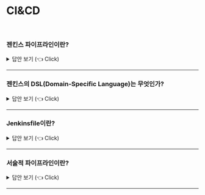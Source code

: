 # CI&CD
<br>


### 젠킨스 파이프라인이란?

<details>
   <summary> 답안 보기 (👈 Click)</summary>
<br />
[참고: Jenkins Official Website(https://www.jenkins.io/doc/book/pipeline/)] 
   
+ 젠킨스 파이프라인은 지속적 배포를 위한 파이프라인을 구축하는 플러그인들의 집합을 의미합니다. <br>
  CD 파이프라인은 사용자 혹은 고객에게 버전 컨트롤에 의한 소프트웨어를 자동으로 표현하는 프로세스입니다. <br>
  
  모든 소프트웨어에 대한 변화는 출시되기까지의 복잡한 프로세스를 겪습니다. <br> 
  이 프로세스는 소프트웨어를 신뢰할 수 있고 반복적인 방식으로 빌드하고, <br>
  빌드된 소프트웨어를 여러 단계의 테스팅과 배포로 발전시키는 것을 의미합니다. <br> 
  
</details>

-----------------------

### 젠킨스의 DSL(Domain-Specific Language)는 무엇인가?

<details>
   <summary> 답안 보기 (👈 Click)</summary>
<br />
[참고: 젠킨스 시작하기2] 
   
+ DSL은 그루비에 기반을 두었고, 젠킨스에 특화된 용어와 기능어를 포함한다. 
  예를 들어, node 키워드는 이전에 '마스터' 혹은 '슬레이브'로 불렸던 노드를 선택해 <br>
  프로그램의 일부를 수행하기 위해 사용됩니다. <br> 
   
  젠킨스는 오랜 시간 동안 그루비 엔진을 포함해왔습니다. <br>
  이는 웹 인터페이스에서 불가능한 접근 및 기능과 깊은 수준의 스크립트 작업을 지원하기 위해 사용됩니다. <br>
  
  DSL은 젠킨스 2의 핵심 요소입니다. DSL은 사용자에게 공개된 기능을 활성화시키는 역할을 합니다. <br> 
  
  
</details>

-----------------------

### Jenkinsfile이란?

<details>
   <summary> 답안 보기 (👈 Click)</summary>
<br />
[참고: 젠킨스 시작하기2] 
   
+ 젠킨스 2에서는 파이프라인을 정의하는 부분이 젠킨스와 분리될 수 있습니다. <br>
  과거 버전에서는 잡을 정의하는 내용이 젠킨스의 홈 폴더 경로에 저장됐습니다. <br>
  이는 젠킨스가 이 내용을 보고, 이해하고 수정해야 한다는 의미입니다. <br>
   
  젠킨스2에서는 DSL 스크립트를 이용해 웹 인터페이스에서 파이프라인을 정의할 수도 있습니다. <br>
  하지만 DSL을 소스 코드와 함께 텍스트 파일로 저장하는 것도 가능합니다. <br>
  따라서 일반 소스 코드를 다루는 것과 같이 파일을 이용해 젠킨스 잡을 실행시킬 수 있고, <br>
  변경 추적과 분석도 가능해집니다. 

  젠킨스 2에서는 잡 혹은 파이프라인을 정의하는 파일의 명칭은 Jenkinsfile입니다. <br>
  여러 개의 Jenkinsfile을 가질 수 있으며, 프로젝트나 브랜치마다 다를 수 있습니다. <br>
  빌드에 관여하는 모든 코드를 Jenkinsfile에 저장하는 것도 가능하고, <br>
  일부를 공유 라이브러리를 통해 빼내는 것도 가능합니다. <br>
  또한, DSL 코드를 통해 외부 스크립트를 읽어들이는 것도 가능합니다. 
  
  
</details>

-----------------------

### 서술적 파이프라인이란?

<details>
   <summary> 답안 보기 (👈 Click)</summary>
<br />
[참고: 젠킨스 시작하기2] 
   
+ 젠킨스에서 pipelines-as-code 이전의 예제 코드는 젠킨스에 특화된 DSL 스텝이 추가된 그루비 스크립트였습니다. <br>
  젠킨스 관련 구조는 아주 조금이고, 프로그램의 흐름은 그루비에 의해 관리됐습니다. <br>
  에러 보고와 확인 부분도 젠킨스와 관련 없이 그루비 프로그램 실행에 기반하고 있습니다. <br>
   
  이러한 모델을 앞으로 스크립트 방식의 파이프라인이라고 지칭합니다. <br>
  하지만 파이프라인용 DSL은 이 책에서 점차 변경되고 발전됩니다. 
</details>

-----------------------

